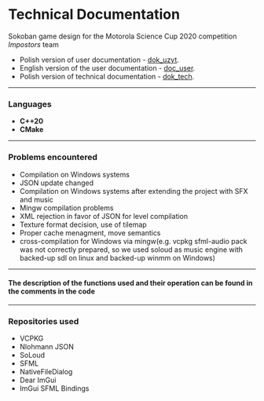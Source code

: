 # Technical Documentation

Sokoban game design for the Motorola Science Cup 2020 competition
*Impostors* team

- Polish version of user documentation - [dok_uzyt](./dok_uzyt.md).
- English version of the user documentation - [doc_user](./doc_user.md).
- Polish version of technical documentation - [dok_tech](./dok_tech.md).

***
### Languages ​
- **C++20**
- **CMake**


***

### Problems encountered

- Compilation on Windows systems
- JSON update changed
- Compilation on Windows systems after extending the project with SFX and music
- Mingw compilation problems
- XML ​​rejection in favor of JSON for level compilation
- Texture format decision, use of tilemap
- Proper cache menagment, move semantics
- cross-compilation for Windows via mingw(e.g. vcpkg sfml-audio pack was not correctly prepared, so we used soloud as music engine with backed-up sdl on linux and backed-up winmm on Windows)


***

#### The description of the functions used and their operation can be found in the comments in the code

***

### Repositories used

- VCPKG
- Nlohmann JSON
- SoLoud
- SFML
- NativeFileDialog
- Dear ImGui
- ImGui SFML Bindings
